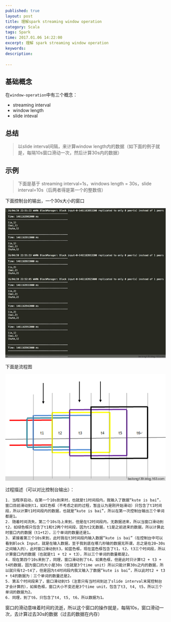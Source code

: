 ```yaml
---
published: true
layout: post
title: 理解spark streaming window operation
category: Scala
tags: Spark
time: 2017.01.06 14:22:00
excerpt: 理解 spark streaming window operation 
keywords: 
description: 

---
```


## 基础概念
  在`window-operation`中有三个概念：
  
  - streaming interval 
  - window length
  - slide inteval
  
## 总结

> 以slide interval间隔，来计算window length内的数据（如下面的例子就是，每隔10s窗口滑动一次，然后计算30s内的数据）

## 示例

> 下面是基于 streaming interval=1s，windows length = 30s，slide interval=10s（后两者得是第一个的整数倍）

下面控制台的输出，一个30s大小的窗口

![图片链接](/public/img/posts/scala/spark-window-console.jpg)

下面是流程图

![图片链接](/public/img/posts/scala/spark-window-flow.png)

过程描述（可以对比控制台输出）：

    1. 当程序启动，在第一个10s到来时，也就是t1时间段内，我输入了数据“kute is bai”，窗口目前滑动到t1，如红色框（不考虑之前的过程，暂且认为是刚开始滑动）只包含了t1时间段，所以计算t1时间段内的数据，也就是“kute is bai”，所以在第一次控制台输出三个单词都是1。
    2. 随着时间流失，第二个10s马上来到，但是在t2时间段内，无数据进来，所以当窗口滑动到t2，如绿色框只包含了t1和t2两个时间段，因为t2无数据，t1是之前进来的数据，所以计算此时窗口内的数据（t1+t2），三个单词的数量还是1。
    3. 紧接着第三个10s来到，此时我在t3时间段内输入数据“kute is bai”（在控制台中可以看到Block Input，就是在输入数据，至于我到底在哪几秒输的数据无所谓，总之是在20~30s之间输入的），此时窗口滑动到t3，如蓝色框，现在蓝色框包含了t1，t2，t3三个时间段，所以计算窗口内的数据（也就是t1 + t2 + t3），所以三个单词的数量都是2。
    4. 现在第四个10s来到了，同理，窗口滑动到了t4，如黄色框，但是此时只计算t2 + t3 + t4的数据，因为窗口的大小是30s（也就是3个time unit）所以只能计算30s之内的数据，所以就只有t2~t4了，但是因为t4时间段内我又输入了数据“kute is bai”，所以此时t2 + t3 + t4的数据为：三个单词的数量还是2。
    5. 第五个时间段来了，窗口滑动到t5（注意只有当时间到达了slide interval末尾控制台才会计算的），如紫色框，窗口大小不变还是3个time unit，包含了t3, t4, t5，所以三个单词的数据为2。
    6. 同理，到了t6，只包含了t4, t5, t6，所以数据为1。

窗口的滑动意味着时间的流逝，所以这个窗口的操作就是，每隔10s，窗口滑动一次，去计算过去30s的数据（过去的数据在内存）
